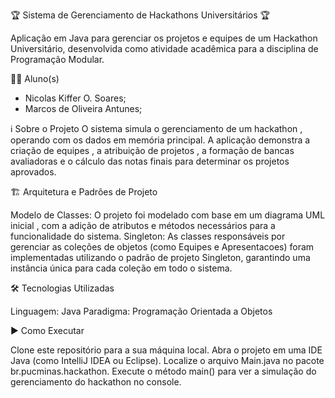 🏆 Sistema de Gerenciamento de Hackathons Universitários 🏆

Aplicação em Java para gerenciar os projetos e equipes de um Hackathon Universitário, desenvolvida como atividade acadêmica para a disciplina de Programação Modular.


🧑‍🎓 Aluno(s)

- Nicolas Kiffer O. Soares;
- Marcos de Oliveira Antunes;


ℹ️ Sobre o Projeto
O sistema simula o gerenciamento de um hackathon , operando com os dados em memória principal. A aplicação demonstra a criação de equipes , a atribuição de projetos , a formação de bancas avaliadoras  e o cálculo das notas finais para determinar os projetos aprovados.


🏗️ Arquitetura e Padrões de Projeto

Modelo de Classes: O projeto foi modelado com base em um diagrama UML inicial , com a adição de atributos e métodos necessários para a funcionalidade do sistema.
Singleton: As classes responsáveis por gerenciar as coleções de objetos (como Equipes e Apresentacoes) foram implementadas utilizando o padrão de projeto Singleton, garantindo uma instância única para cada coleção em todo o sistema.


🛠️ Tecnologias Utilizadas

Linguagem: Java
Paradigma: Programação Orientada a Objetos


▶️ Como Executar

Clone este repositório para a sua máquina local.
Abra o projeto em uma IDE Java (como IntelliJ IDEA ou Eclipse).
Localize o arquivo Main.java no pacote br.pucminas.hackathon.
Execute o método main() para ver a simulação do gerenciamento do hackathon no console.
